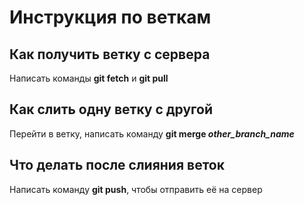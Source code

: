# Инструкция по веткам

## Как получить ветку с сервера

Написать команды **git fetch** и **git pull**

## Как слить одну ветку с другой

Перейти в ветку, написать команду **git merge *other_branch_name***

## Что делать после слияния веток

Написать команду **git push**, чтобы отправить её на сервер